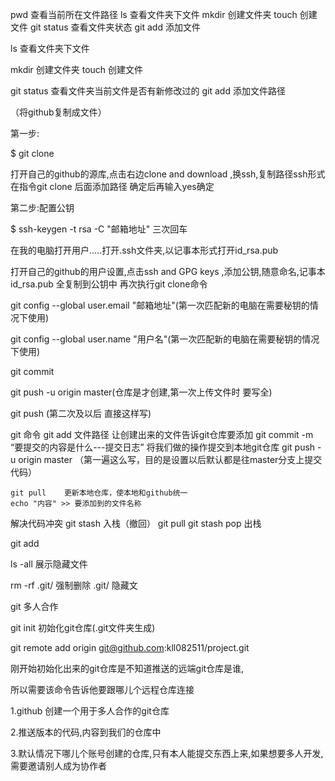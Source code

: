 ﻿

pwd 查看当前所在文件路径
ls  查看文件夹下文件
mkdir 创建文件夹
touch 创建文件
git status 查看文件夹状态
git add 添加文件

ls  查看文件夹下文件

mkdir 创建文件夹
touch 创建文件

git status 查看文件夹当前文件是否有新修改过的
git add 添加文件路径




（将github复制成文件）

第一步:

$ git clone

打开自己的github的源库,点击右边clone and download ,换ssh,复制路径ssh形式
在指令git clone 后面添加路径
确定后再输入yes确定

第二步:配置公钥

$ ssh-keygen -t rsa -C "邮箱地址"
三次回车

在我的电脑打开用户.....打开.ssh文件夹,以记事本形式打开id_rsa.pub

打开自己的github的用户设置,点击ssh and GPG keys ,添加公钥,随意命名,记事本id_rsa.pub
全复制到公钥中
再次执行git clone命令

git config --global user.email "邮箱地址"(第一次匹配新的电脑在需要秘钥的情况下使用)

git config --global user.name "用户名"(第一次匹配新的电脑在需要秘钥的情况下使用)

git commit

git push -u origin master(仓库是才创建,第一次上传文件时 要写全)

git push (第二次及以后 直接这样写)



git 命令
	git add 文件路径 让创建出来的文件告诉git仓库要添加
	git commit -m “要提交的内容是什么---提交日志” 将我们做的操作提交到本地git仓库
	git push -u origin master （第一遍这么写，目的是设置以后默认都是往master分支上提交代码）

	git pull    更新本地仓库，使本地和github统一
	echo "内容" >> 要添加到的文件名称

解决代码冲突
	git stash   入栈（撤回）
	git pull
	git stash pop   出栈


git add 

ls -all 展示隐藏文件

rm -rf .git/  强制删除 .git/ 隐藏文


git 多人合作

git init 初始化git仓库(.git文件夹生成)

git remote add origin git@github.com:kll082511/project.git

刚开始初始化出来的git仓库是不知道推送的远端git仓库是谁,

所以需要该命令告诉他要跟哪儿个远程仓库连接

1.github 创建一个用于多人合作的git仓库

2.推送版本的代码,内容到我们的仓库中

3.默认情况下哪儿个账号创建的仓库,只有本人能提交东西上来,如果想要多人开发,需要邀请别人成为协作者

